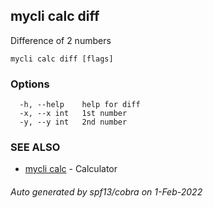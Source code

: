 ## mycli calc diff

Difference of 2 numbers

```
mycli calc diff [flags]
```

### Options

```
  -h, --help    help for diff
  -x, --x int   1st number
  -y, --y int   2nd number
```

### SEE ALSO

* [mycli calc](mycli_calc.md)	 - Calculator

###### Auto generated by spf13/cobra on 1-Feb-2022
